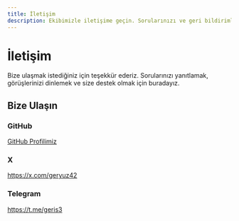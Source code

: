 ```yaml
---
title: İletişim
description: Ekibimizle iletişime geçin. Sorularınızı ve geri bildirimlerinizi bekliyoruz.
---
```


# İletişim

Bize ulaşmak istediğiniz için teşekkür ederiz. Sorularınızı yanıtlamak, görüşlerinizi dinlemek ve size destek olmak için buradayız.

## Bize Ulaşın

<div class="contact-container">
  <div class="contact-methods">
    <div class="contact-method">
      <i class="vp-icon vp-icon-github"></i>
      <div>
        <h3>GitHub</h3>
        <p><a href="https://github.com/sylasthekingslayer">GitHub Profilimiz</a></p>
      </div>
    </div>
    <div class="contact-method">
      <i class="vp-icon vp-icon-x"></i>
      <div>
        <h3>X</h3>
        <p><a href="https://x.com/geryuz42">https://x.com/geryuz42</a></p>
      </div>
    </div>
    <div class="contact-method">
      <i class="vp-icon vp-icon-telegram"></i>
      <div>
        <h3>Telegram</h3>
        <p><a href="https://t.me/geris3">https://t.me/geris3</a></p>
      </div>
    </div>
  </div>
</div>
